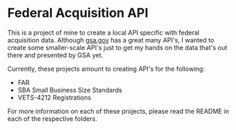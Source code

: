 # Federal Acquisition API
This is a project of mine to create a local API specific with federal acquisition data. Although [gsa.gov](http://gsa.github.io/sam_api/sam/index.html) has a great many API's, I wanted to create some smaller-scale API's just to get my hands on the data that's out there and presented by GSA yet.

Currently, these projects amount to creating API's for the following:
- FAR
- SBA Small Business Size Standards
- VETS-4212 Registrations

For more information on each of these projects, please read the README in each of the respective folders.

